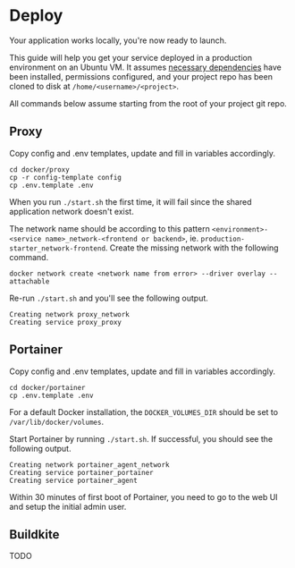 # Deploy

Your application works locally, you're now ready to launch.

This guide will help you get your service deployed in a production environment on an Ubuntu VM. It assumes [necessary dependencies](/docs/guides/architecture/vm-dependencies) have been installed, permissions configured, and your project repo has been cloned to disk at `/home/<username>/<project>`.

All commands below assume starting from the root of your project git repo.

## Proxy

Copy config and .env templates, update and fill in variables accordingly.

```
cd docker/proxy
cp -r config-template config
cp .env.template .env
```

When you run `./start.sh` the first time, it will fail since the shared application network doesn't exist. 

The network name should be according to this pattern `<environment>-<service name>_network-<frontend or backend>`, ie. `production-starter_network-frontend`. Create the missing network with the following command.

```
docker network create <network name from error> --driver overlay --attachable
```

Re-run `./start.sh` and you'll see the following output.

```
Creating network proxy_network
Creating service proxy_proxy
```

## Portainer

Copy config and .env templates, update and fill in variables accordingly.

```
cd docker/portainer
cp .env.template .env
```

For a default Docker installation, the `DOCKER_VOLUMES_DIR` should be set to `/var/lib/docker/volumes`.

Start Portainer by running `./start.sh`. If successful, you should see the following output.

```
Creating network portainer_agent_network
Creating service portainer_portainer
Creating service portainer_agent
```

Within 30 minutes of first boot of Portainer, you need to go to the web UI and setup the initial admin user.




## Buildkite

TODO

